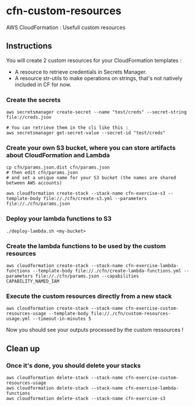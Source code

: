 # cfn-custom-resources

AWS CloudFormation : Usefull custom resources

## Instructions

You will create 2 custom resources for your CloudFormation templates : 
- A resource to retrieve credentials in Secrets Manager.
- A resource str-utils to make operations on strings, that's not natively included in CF for now.

### Create the secrets
```
aws secretsmanager create-secret --name "test/creds" --secret-string file://creds.json

# You can retrieve them in the cli like this : 
aws secretsmanager get-secret-value --secret-id "test/creds"
```

### Create your own S3 bucket, where you can store artifacts about CloudFormation and Lambda
```
cp cfn/params.json.dist cfn/params.json
# then edit cfn/params.json
# and set a unique name for your S3 bucket (the names are shared between AWS accounts)

aws cloudformation create-stack --stack-name cfn-exercise-s3 --template-body file://./cfn/create-s3.yml --parameters file://./cfn/params.json
```

### Deploy your lambda functions to S3
```
./deploy-lambda.sh <my-bucket>
```

### Create the lambda functions to be used by the custom resources
```
aws cloudformation create-stack --stack-name cfn-exercise-lambda-functions --template-body file://./cfn/create-lambda-functions.yml --parameters file://./cfn/params.json --capabilities CAPABILITY_NAMED_IAM
```

### Execute the custom resources directly from a new stack
```
aws cloudformation create-stack --stack-name cfn-exercise-custom-resources-usage --template-body file://./cfn/custom-resources-usage.yml --timeout-in-minutes 5
```
Now you should see your outputs processed by the custom ressources !


## Clean up

### Once it's done, you should delete your stacks
```
aws cloudformation delete-stack --stack-name cfn-exercise-custom-resources-usage
aws cloudformation delete-stack --stack-name cfn-exercise-lambda-functions
aws cloudformation delete-stack --stack-name cfn-exercise-s3
```
